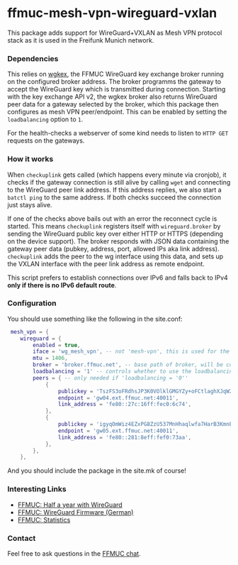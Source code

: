 # ffmuc-mesh-vpn-wireguard-vxlan

This package adds support for WireGuard+VXLAN as Mesh VPN protocol stack as it is used in the Freifunk Munich network.

### Dependencies

This relies on [wgkex](https://github.com/freifunkMUC/wgkex), the FFMUC WireGuard key exchange broker running on the configured broker address. The broker programms the gateway to accept the WireGuard key which is transmitted during connection.
Starting with the key exchange API v2, the wgkex broker also returns WireGuard peer data for a gateway selected by the broker, which this package then configures as mesh VPN peer/endpoint. This can be enabled by setting the `loadbalancing` option to `1`.

For the health-checks a webserver of some kind needs to listen to `HTTP GET` requests on the gateways.

### How it works

When `checkuplink` gets called (which happens every minute via cronjob), it checks if the gateway connection is still alive by calling `wget` and connecting to the WireGuard peer link address. If this address replies, we also start a `batctl ping` to the same address. If both checks succeed the connection just stays alive.

If one of the checks above bails out with an error the reconnect cycle is started. This means `checkuplink` registers itself with `wireguard.broker` by sending the WireGuard public key over either HTTP or HTTPS (depending on the device support).
The broker responds with JSON data containing the gateway peer data (pubkey, address, port, allowed IPs aka link address). `checkuplink` adds the peer to the wg interface using this data, and sets up the VXLAN interface with the peer link address as remote endpoint.

This script prefers to establish connections over IPv6 and falls back to IPv4 **only if there is no IPv6 default route**.

### Configuration

You should use something like the following in the site.conf:

```lua
 mesh_vpn = {
	wireguard = {
		enabled = true,
		iface = 'wg_mesh_vpn', -- not 'mesh-vpn', this is used for the VXLAN interface
		mtu = 1406,
		broker = 'broker.ffmuc.net', -- base path of broker, will be combined with API path
		loadbalancing = '1' -- controls whether to use the loadbalancing/gateway assignment feature of the broker
		peers = { -- only needed if 'loadbalancing = '0''
			{
				publickey = 'TszFS3oFRdhsJP3K0VOlklGMGYZy+oFCtlaghXJqW2g=',
				endpoint = 'gw04.ext.ffmuc.net:40011',
				link_address = 'fe80::27c:16ff:fec0:6c74',
			},
			{
				publickey = 'igyqOmWiz4EZxPG8ZzU537MnHhaqlwfa7HarB3KmnEg=',
				endpoint = 'gw05.ext.ffmuc.net:40011',
				link_address = 'fe80::281:8eff:fef0:73aa',
			},
		},
	},
```

And you should include the package in the site.mk of course!

### Interesting Links

- [FFMUC: Half a year with WireGuard](https://www.slideshare.net/AnnikaWickert/ffmuc-half-a-year-with-wireguard)
- [FFMUC: WireGuard Firmware (German)](https://ffmuc.net/freifunkmuc/2020/12/03/wireguard-firmware/)
- [FFMUC: Statistics](https://stats.ffmuc.net)

### Contact

Feel free to ask questions in the [FFMUC chat](https://chat.ffmuc.net).
